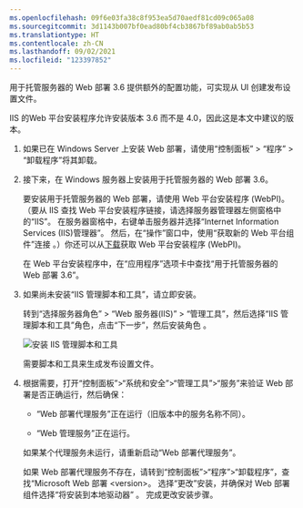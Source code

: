 ```yaml
---
ms.openlocfilehash: 09f6e03fa38c8f953ea5d70aedf81cd09c065a08
ms.sourcegitcommit: 3d1143b007bf0ead80bf4cb3867bf89ab0ab5b53
ms.translationtype: HT
ms.contentlocale: zh-CN
ms.lasthandoff: 09/02/2021
ms.locfileid: "123397852"
---
```

用于托管服务器的 Web 部署 3.6 提供额外的配置功能，可实现从 UI 创建发布设置文件。

IIS 的Web 平台安装程序允许安装版本 3.6 而不是 4.0，因此这是本文中建议的版本。

1. 如果已在 Windows Server 上安装 Web 部署，请使用“控制面板” > “程序” > “卸载程序”将其卸载。

2. 接下来，在 Windows 服务器上安装用于托管服务器的 Web 部署 3.6。

    要安装用于托管服务器的 Web 部署，请使用 Web 平台安装程序 (WebPI)。 （要从 IIS 查找 Web 平台安装程序链接，请选择服务器管理器左侧窗格中的“IIS”。 在服务器窗格中，右键单击服务器并选择“Internet Information Services (IIS)管理器”。 然后，在“操作”窗口中，使用“获取新的 Web 平台组件”连接 。）你还可以从[下载](https://www.microsoft.com/web/downloads/platform.aspx)获取 Web 平台安装程序 (WebPI)。

    在 Web 平台安装程序中，在“应用程序”选项卡中查找“用于托管服务器的 Web 部署 3.6”。

3. 如果尚未安装“IIS 管理脚本和工具”，请立即安装。

    转到“选择服务器角色” > “Web 服务器(IIS)” > “管理工具”，然后选择“IIS 管理脚本和工具”角色，点击“下一步”，然后安装角色    。

    ![安装 IIS 管理脚本和工具](../../deployment/media/tutorial-iis-management-scripts-and-tools.png)

    需要脚本和工具来生成发布设置文件。

4. 根据需要，打开“控制面板”>“系统和安全”>“管理工具”>“服务”来验证 Web 部署是否正确运行，然后确保：

    * “Web 部署代理服务”正在运行（旧版本中的服务名称不同）。

    * “Web 管理服务”正在运行。

    如果某个代理服务未运行，请重新启动“Web 部署代理服务”。

    如果 Web 部署代理服务不存在，请转到“控制面板”>“程序”>“卸载程序”，查找“Microsoft Web 部署 \<version>。 选择“更改”安装，并确保对 Web 部署组件选择“将安装到本地驱动器” 。 完成更改安装步骤。